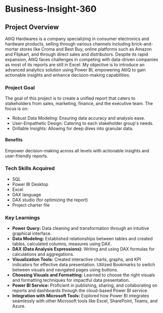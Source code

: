 # Business-Insight-360
## Project Overview

AtliQ Hardwares is a company specializing in consumer electronics and hardware products, selling through various channels including brick-and-mortar stores like Croma and Best Buy, online platforms such as Amazon and Flipkart, and through direct sales and distributors. Despite its rapid expansion, AtliQ faces challenges in competing with data-driven companies as most of its reports are still in Excel. My objective is to introduce an advanced analytics solution using Power BI, empowering AtliQ to gain actionable insights and enhance decision-making capabilities.

### Project Goal

The goal of this project is to create a unified report that caters to stakeholders from sales, marketing, finance, and the executive team. The focus is on:

- Robust Data Modeling: Ensuring data accuracy and analysis ease.
- User-Empathetic Design: Catering to each stakeholder group's needs.
- Drillable Insights: Allowing for deep dives into granular data.

#### Benefits

Empower decision-making across all levels with actionable insights and user-friendly reports.

### Tech Skills Acquired

- SQL
- Power BI Desktop
- Excel
- DAX language
- DAX studio (for optimizing the report)
- Project charter file

### Key Learnings

- **Power Query:** Data cleaning and transformation through an intuitive graphical interface.
- **Data Modeling:** Established relationships between tables and created tables, calculated columns, measures using DAX.
- **DAX (Data Analysis Expressions):** Writing and using DAX formulas for calculations and aggregations.
- **Visualization Tools:** Created interactive charts, graphs, and KPI indicators for effective data presentation. Utilized Bookmarks to switch between visuals and navigated pages using buttons.
- **Choosing Visuals and Formatting:** Learned to choose the right visuals and formatting techniques for impactful data presentation.
- **Power BI Service:** Proficient in publishing, sharing, and collaborating on reports and dashboards through the cloud-based Power BI service.
- **Integration with Microsoft Tools:** Explored how Power BI integrates seamlessly with other Microsoft tools like Excel, SharePoint, Teams, and Azure.
